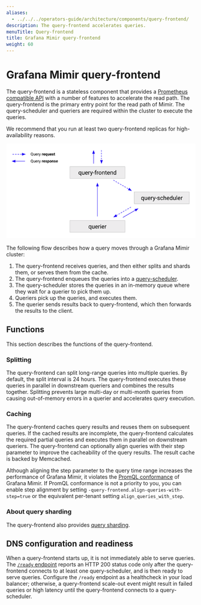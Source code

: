 ```yaml
---
aliases:
  - ../../../operators-guide/architecture/components/query-frontend/
description: The query-frontend accelerates queries.
menuTitle: Query-frontend
title: Grafana Mimir query-frontend
weight: 60
---
```



# Grafana Mimir query-frontend

The query-frontend is a stateless component that provides a [Prometheus compatible API](https://prometheus.io/docs/prometheus/latest/querying/api/) with a number of features to accelerate the read path.
The query-frontend is the primary entry point for the read path of Mimir.
The query-scheduler and queriers are required within the cluster to execute the queries.

We recommend that you run at least two query-frontend replicas for high-availability reasons.

![Query-frontend architecture](../query-scheduler/query-scheduler-architecture.png)

[//]: # "Diagram source at https://docs.google.com/presentation/d/1bHp8_zcoWCYoNU2AhO2lSagQyuIrghkCncViSqn14cU/edit"

The following flow describes how a query moves through a Grafana Mimir cluster:

1. The query-frontend receives queries, and then either splits and shards them, or serves them from the cache.
1. The query-frontend enqueues the queries into a [query-scheduler](../query-scheduler/).
1. The query-scheduler stores the queries in an in-memory queue where they wait for a querier to pick them up.
1. Queriers pick up the queries, and executes them.
1. The querier sends results back to query-frontend, which then forwards the results to the client.

## Functions

This section describes the functions of the query-frontend.

### Splitting

The query-frontend can split long-range queries into multiple queries.
By default, the split interval is 24 hours.
The query-frontend executes these queries in parallel in downstream queriers and combines the results together.
Splitting prevents large multi-day or multi-month queries from causing out-of-memory errors in a querier and accelerates query execution.

### Caching

The query-frontend caches query results and reuses them on subsequent queries.
If the cached results are incomplete, the query-frontend calculates the required partial queries and executes them in parallel on downstream queriers.
The query-frontend can optionally align queries with their step parameter to improve the cacheability of the query results.
The result cache is backed by Memcached.

Although aligning the step parameter to the query time range increases the performance of Grafana Mimir, it violates the [PromQL conformance](https://prometheus.io/blog/2021/05/03/introducing-prometheus-conformance-program/) of Grafana Mimir. If PromQL conformance is not a priority to you, you can enable step alignment by setting `-query-frontend.align-queries-with-step=true` or the equivalent per-tenant setting `align_queries_with_step`.

### About query sharding

The query-frontend also provides [query sharding](../../query-sharding/).

## DNS configuration and readiness

When a query-frontend starts up, it is not immediately able to serve queries.
The [`/ready` endpoint](../../../http-api/#readiness-probe) reports an HTTP 200 status code only after the query-frontend connects to at least one query-scheduler, and is then ready to serve queries.
Configure the `/ready` endpoint as a healthcheck in your load balancer; otherwise, a query-frontend scale-out event might result in failed queries or high latency until the query-frontend connects to a query-scheduler.
